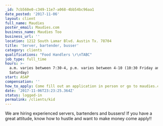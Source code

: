 ```yaml
---
_id: 7cb560e0-c349-11e7-a068-4bb54bc96aa1
date_posted: '2017-11-06'
layout: client
full_name: Maudies
poster_email: Maudies.com
business_name: Maudies Too
business_url: ''
location: 1212 South Lamar Blvd. Austin Tx. 78704
title: 'Server, bartender, busser'
category: clients
qualifications: "Food Handlers \r\nTABC"
job_type: full_time
hours: >-
  a.m. varies between 7:30-4, p.m. varies between 4-10 (10:30 Friday and
  Saturday)
start: ASAP
compensation: ''
how_to_apply: Come fill out an application in person or go to maudies.com and specify M2
date: '2017-11-06T23:23:25.364Z'
status: logged-in
permalink: /clients/kid
---
```

We are hiring experienced servers, bartenders and bussers! If you have a great attitude, know how to hustle and want to make money come apply!!
